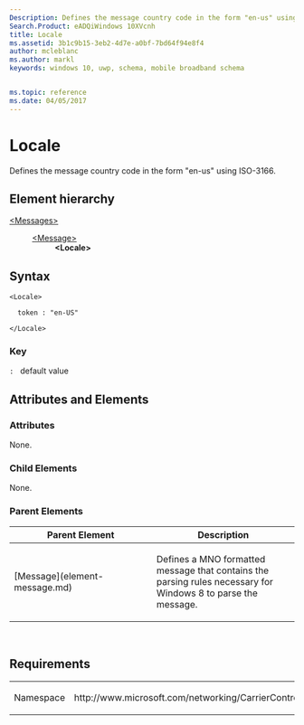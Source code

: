 ```yaml
---
Description: Defines the message country code in the form "en-us" using ISO-3166.
Search.Product: eADQiWindows 10XVcnh
title: Locale
ms.assetid: 3b1c9b15-3eb2-4d7e-a0bf-7bd64f94e8f4
author: mcleblanc
ms.author: markl
keywords: windows 10, uwp, schema, mobile broadband schema


ms.topic: reference
ms.date: 04/05/2017
---
```


# Locale


Defines the message country code in the form "en-us" using ISO-3166.

## Element hierarchy

<dl>
<dt><a href="element-messages.md">&lt;Messages&gt;</a></dt>
<dd>
<dl>
<dt><a href="element-message.md">&lt;Message&gt;</a></dt>
<dd><b>&lt;Locale&gt;</b></dd>
</dl>
</dd>
</dl>

## Syntax

``` syntax
<Locale>

  token : "en-US"

</Locale>
```

### Key

`:`   default value
## Attributes and Elements


### Attributes

None.

### Child Elements

None.

### Parent Elements

<table>
<colgroup>
<col width="50%" />
<col width="50%" />
</colgroup>
<thead>
<tr class="header">
<th>Parent Element</th>
<th>Description</th>
</tr>
</thead>
<tbody>
<tr class="odd">
<td>[Message](element-message.md)</td>
<td><p>Defines a MNO formatted message that contains the parsing rules necessary for Windows 8 to parse the message.</p></td>
</tr>
</tbody>
</table>

 

## Requirements

<table>
<colgroup>
<col width="50%" />
<col width="50%" />
</colgroup>
<tbody>
<tr class="odd">
<td><p>Namespace</p></td>
<td><p>http://www.microsoft.com/networking/CarrierControl/WWAN/v1</p></td>
</tr>
</tbody>
</table>

 

 



